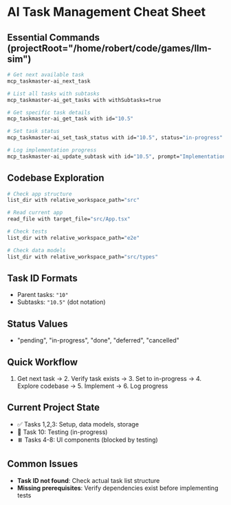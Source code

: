 # AI Task Management Cheat Sheet

## Essential Commands (projectRoot="/home/robert/code/games/llm-sim")

```bash
# Get next available task
mcp_taskmaster-ai_next_task

# List all tasks with subtasks
mcp_taskmaster-ai_get_tasks with withSubtasks=true

# Get specific task details
mcp_taskmaster-ai_get_task with id="10.5"

# Set task status
mcp_taskmaster-ai_set_task_status with id="10.5", status="in-progress"

# Log implementation progress
mcp_taskmaster-ai_update_subtask with id="10.5", prompt="Implementation notes..."
```

## Codebase Exploration

```bash
# Check app structure
list_dir with relative_workspace_path="src"

# Read current app
read_file with target_file="src/App.tsx"

# Check tests
list_dir with relative_workspace_path="e2e"

# Check data models
list_dir with relative_workspace_path="src/types"
```

## Task ID Formats
- Parent tasks: `"10"`
- Subtasks: `"10.5"` (dot notation)

## Status Values
- "pending", "in-progress", "done", "deferred", "cancelled"

## Quick Workflow
1. Get next task → 2. Verify task exists → 3. Set to in-progress → 4. Explore codebase → 5. Implement → 6. Log progress

## Current Project State
- ✅ Tasks 1,2,3: Setup, data models, storage
- 🔄 Task 10: Testing (in-progress)
- ⏸️ Tasks 4-8: UI components (blocked by testing)

## Common Issues
- **Task ID not found**: Check actual task list structure
- **Missing prerequisites**: Verify dependencies exist before implementing tests 
